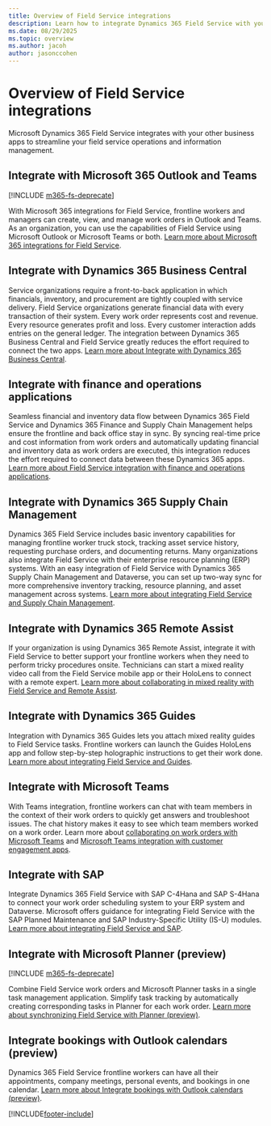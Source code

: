 ```yaml
---
title: Overview of Field Service integrations
description: Learn how to integrate Dynamics 365 Field Service with your other business apps to streamline information management and field operations.
ms.date: 08/29/2025
ms.topic: overview
ms.author: jacoh
author: jasonccohen
---
```


# Overview of Field Service integrations

Microsoft Dynamics 365 Field Service integrates with your other business apps to streamline your field service operations and information management.

## Integrate with Microsoft 365 Outlook and Teams

[!INCLUDE [m365-fs-deprecate](../includes/microsoft365-field-service-deprecation.md)]

With Microsoft 365 integrations for Field Service, frontline workers and managers can create, view, and manage work orders in Outlook and Teams. As an organization, you can use the capabilities of Field Service using Microsoft Outlook or Microsoft Teams or both. [Learn more about Microsoft 365 integrations for Field Service](flw-overview.md).

## Integrate with Dynamics 365 Business Central

Service organizations require a front-to-back application in which financials, inventory, and procurement are tightly coupled with service delivery. Field Service organizations generate financial data with every transaction of their system. Every work order represents cost and revenue. Every resource generates profit and loss. Every customer interaction adds entries on the general ledger. The integration between Dynamics 365 Business Central and Field Service greatly reduces the effort required to connect the two apps. [Learn more about Integrate with Dynamics 365 Business Central](business-central-integration.md).

## Integrate with finance and operations applications

Seamless financial and inventory data flow between Dynamics 365 Field Service and Dynamics 365 Finance and Supply Chain Management helps ensure the frontline and back office stay in sync. By syncing real-time price and cost information from work orders and automatically updating financial and inventory data as work orders are executed, this integration reduces the effort required to connect data between these Dynamics 365 apps. [Learn more about Field Service integration with finance and operations applications](finance-operations-integration.md).

## Integrate with Dynamics 365 Supply Chain Management

Dynamics 365 Field Service includes basic inventory capabilities for managing frontline worker truck stock, tracking asset service history, requesting purchase orders, and documenting returns. Many organizations also integrate Field Service with their enterprise resource planning (ERP) systems. With an easy integration of Field Service with Dynamics 365 Supply Chain Management and Dataverse, you can set up two-way sync for more comprehensive inventory tracking, resource planning, and asset management across systems. [Learn more about integrating Field Service and Supply Chain Management](supply-chain-field-service-integration.md).

## Integrate with Dynamics 365 Remote Assist

If your organization is using Dynamics 365 Remote Assist, integrate it with Field Service to better support your frontline workers when they need to perform tricky procedures onsite. Technicians can start a mixed reality video call from the Field Service mobile app or their HoloLens to connect with a remote expert. [Learn more about collaborating in mixed reality with Field Service and Remote Assist](remote-assist-hololens.md).

## Integrate with Dynamics 365 Guides

Integration with Dynamics 365 Guides lets you attach mixed reality guides to Field Service tasks. Frontline workers can launch the Guides HoloLens app and follow step-by-step holographic instructions to get their work done. [Learn more about integrating Field Service and Guides](mixed-reality-guides-integration.md).

## Integrate with Microsoft Teams

With Teams integration, frontline workers can chat with team members in the context of their work orders to quickly get answers and troubleshoot issues. The chat history makes it easy to see which team members worked on a work order. Learn more about [collaborating on work orders with Microsoft Teams](field-service-teams-collaboration.md) and [Microsoft Teams integration with customer engagement apps](/dynamics365/teams-integration/teams-integration).

## Integrate with SAP

Integrate Dynamics 365 Field Service with SAP C-4Hana and SAP S-4Hana to connect your work order scheduling system to your ERP system and Dataverse. Microsoft offers guidance for integrating Field Service with the SAP Planned Maintenance and SAP Industry-Specific Utility (IS-U) modules. [Learn more about integrating Field Service and SAP](field-service-sap-integration.md).

## Integrate with Microsoft Planner (preview)

[!INCLUDE [m365-fs-deprecate](../includes/microsoft365-field-service-deprecation.md)]

Combine Field Service work orders and Microsoft Planner tasks in a single task management application. Simplify task tracking by automatically creating corresponding tasks in Planner for each work order. [Learn more about synchronizing Field Service with Planner (preview)](planner-sync.md).

## Integrate bookings with Outlook calendars (preview)

Dynamics 365 Field Service frontline workers can have all their appointments, company meetings, personal events, and bookings in one calendar. [Learn more about Integrate bookings with Outlook calendars (preview)](outlook-integration.md).

[!INCLUDE[footer-include](../includes/footer-banner.md)]

